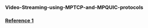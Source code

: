 ### Video-Streaming-using-MPTCP-and-MPQUIC-protocols

### [Reference 1](https://github.com/iamkroot/multipath-video)
